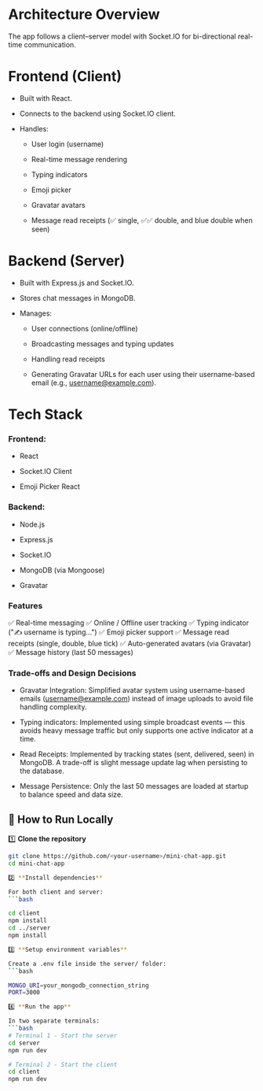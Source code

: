 # Architecture Overview

The app follows a client–server model with Socket.IO for bi-directional real-time communication.

# Frontend (Client)

- Built with React.

- Connects to the backend using Socket.IO client.

- Handles:

  - User login (username)

  - Real-time message rendering

  - Typing indicators

  - Emoji picker

  - Gravatar avatars

  - Message read receipts (✅ single, ✅✅ double, and blue double when seen)

# Backend (Server)

- Built with Express.js and Socket.IO.

- Stores chat messages in MongoDB.

- Manages:

   - User connections (online/offline)

   - Broadcasting messages and typing updates

   - Handling read receipts

   - Generating Gravatar URLs for each user using their username-based email (e.g., username@example.com).

# Tech Stack

### Frontend:

- React

- Socket.IO Client

- Emoji Picker React

### Backend:

- Node.js

- Express.js

- Socket.IO

- MongoDB (via Mongoose)

- Gravatar

### Features

✅ Real-time messaging
✅ Online / Offline user tracking
✅ Typing indicator ("✍️ username is typing...")
✅ Emoji picker support
✅ Message read receipts (single, double, blue tick)
✅ Auto-generated avatars (via Gravatar)
✅ Message history (last 50 messages)

### Trade-offs and Design Decisions

- Gravatar Integration:
Simplified avatar system using username-based emails (username@example.com) instead of image uploads to avoid file handling complexity.

- Typing indicators:
Implemented using simple broadcast events — this avoids heavy message traffic but only supports one active indicator at a time.

- Read Receipts:
Implemented by tracking states (sent, delivered, seen) in MongoDB.
A trade-off is slight message update lag when persisting to the database.

- Message Persistence:
Only the last 50 messages are loaded at startup to balance speed and data size.

## 🚀 How to Run Locally
1️⃣ **Clone the repository**
```bash
git clone https://github.com/<your-username>/mini-chat-app.git
cd mini-chat-app

2️⃣ **Install dependencies**

For both client and server:
```bash

cd client
npm install
cd ../server
npm install

3️⃣ **Setup environment variables**

Create a .env file inside the server/ folder:
```bash

MONGO_URI=your_mongodb_connection_string
PORT=3000

4️⃣ **Run the app**

In two separate terminals:
```bash
# Terminal 1 - Start the server
cd server
npm run dev

# Terminal 2 - Start the client
cd client
npm run dev
